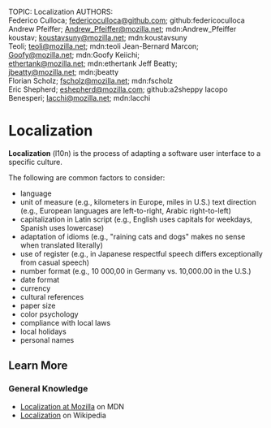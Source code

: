 TOPIC: Localization
AUTHORS: Federico Culloca; federicoculloca@github.com; github:federicoculloca
         Andrew Pfeiffer; Andrew_Pfeiffer@mozilla.net; mdn:Andrew_Pfeiffer
         koustav; koustavsuny@mozilla.net; mdn:koustavsuny
         Teoli; teoli@mozilla.net; mdn:teoli
         Jean-Bernard Marcon; Goofy@mozilla.net; mdn:Goofy
         Keiichi; ethertank@mozilla.net; mdn:ethertank
         Jeff Beatty; jbeatty@mozilla.net; mdn:jbeatty
         Florian Scholz; fscholz@mozilla.net; mdn:fscholz
         Eric Shepherd; eshepherd@mozilla.com; github:a2sheppy
         Iacopo Benesperi; Iacchi@mozilla.net; mdn:Iacchi

# Localization

**Localization** (l10n) is the process of adapting a software user interface to a specific culture.

The following are common factors to consider:

- language
- unit of measure (e.g., kilometers in Europe, miles in U.S.)
text direction (e.g., European languages are left-to-right, Arabic right-to-left)
- capitalization in Latin script (e.g., English uses capitals for weekdays, Spanish uses lowercase)
- adaptation of idioms (e.g., "raining cats and dogs" makes no sense when translated literally)
- use of register (e.g., in Japanese respectful speech differs exceptionally from casual speech)
- number format (e.g., 10 000,00 in Germany vs. 10,000.00 in the U.S.)
- date format
- currency
- cultural references
- paper size
- color psychology
- compliance with local laws
- local holidays
- personal names

## Learn More

### General Knowledge

- [Localization at Mozilla](https://wiki.developer.mozilla.org/en-US/docs/Mozilla/Localization) on MDN
- [Localization](https://en.wikipedia.org/wiki/Language%20localisation) on Wikipedia
